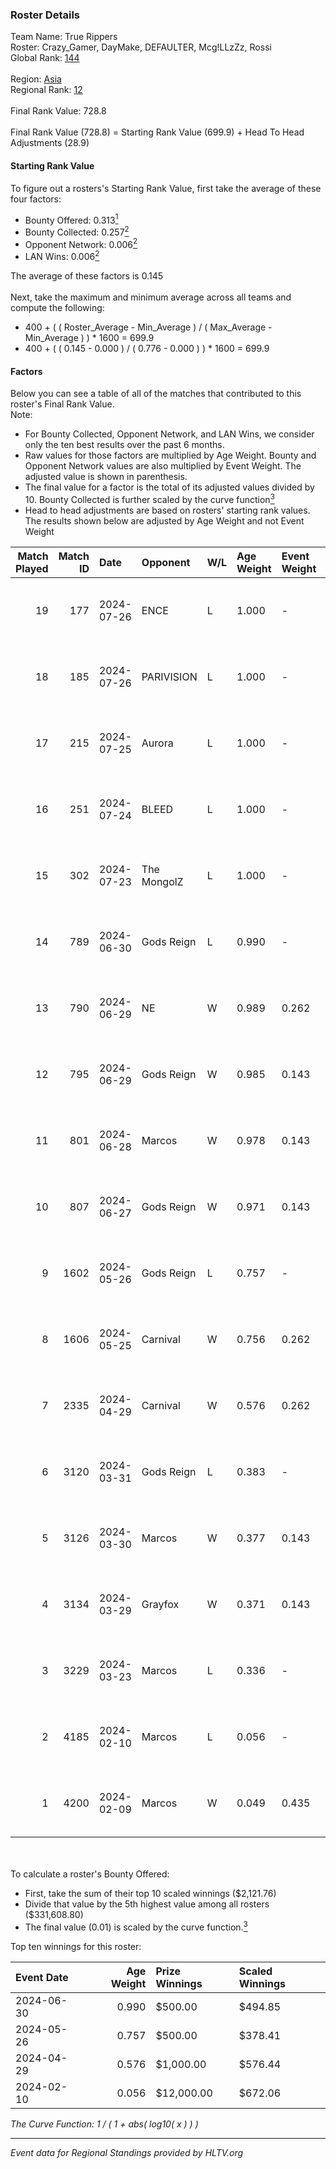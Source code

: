 ### Roster Details<br />
Team Name: True Rippers<br />
Roster: Crazy_Gamer, DayMake, DEFAULTER, Mcg!LLzZz, Rossi<br />
Global Rank: [144](../standings_global.md)<br />
<br />
Region: [Asia]( ../standings_asia.md)<br />
Regional Rank: [12]( ../standings_asia.md)<br />
<br />
Final Rank Value:  728.8<br />
<br />
Final Rank Value (728.8) = Starting Rank Value (699.9) + Head To Head Adjustments (28.9)<br />

#### Starting Rank Value<br />
To figure out a rosters's Starting Rank Value, first take the average of these four factors:<br />
- Bounty Offered: 0.313[<sup>1</sup>](#table2)
- Bounty Collected: 0.257[<sup>2</sup>](#table1)
- Opponent Network: 0.006[<sup>2</sup>](#table1)
- LAN Wins: 0.006[<sup>2</sup>](#table1)

The average of these factors is 0.145<br />
<br />
Next, take the maximum and minimum average across all teams and compute the following:<br />
- 400 + ( ( Roster_Average - Min_Average ) / ( Max_Average - Min_Average ) ) * 1600 = 699.9
- 400 + ( ( 0.145 - 0.000 ) / ( 0.776 - 0.000 ) ) * 1600 = 699.9


#### Factors<br />
Below you can see a table of all of the matches that contributed to this roster's Final Rank Value.<br />
Note:<br />

- For Bounty Collected, Opponent Network, and LAN Wins, we consider only the ten best results over the past 6 months.
- Raw values for those factors are multiplied by Age Weight. Bounty and Opponent Network values are also multiplied by Event Weight. The adjusted value is shown in parenthesis.
- The final value for a factor is the total of its adjusted values divided by 10. Bounty Collected is further scaled by the curve function[<sup>3</sup>](#curveFunction)
- Head to head adjustments are based on rosters' starting rank values. The results shown below are adjusted by Age Weight and not Event Weight
<span id="table1"></span><br />


| Match Played | Match ID | Date       | Opponent    | W/L | Age Weight | Event Weight | Bounty Collected | Opponent Network | LAN Wins  | H2H Adj. | Roster                                             |
| -: | -: | :- | :- | :- | :- | :- | :- | :- | :- | -: | :- |
|           19 |      177 | 2024-07-26 | ENCE        | L   | 1.000      | -            | -                | -                | -         |    -0.82 | Crazy_Gamer, DayMake, DEFAULTER, Mcg!LLzZz, Rossi  |
|           18 |      185 | 2024-07-26 | PARIVISION  | L   | 1.000      | -            | -                | -                | -         |    -3.85 | Crazy_Gamer, DayMake, DEFAULTER, Mcg!LLzZz, Rossi  |
|           17 |      215 | 2024-07-25 | Aurora      | L   | 1.000      | -            | -                | -                | -         |    -0.53 | Crazy_Gamer, DayMake, DEFAULTER, Mcg!LLzZz, Rossi  |
|           16 |      251 | 2024-07-24 | BLEED       | L   | 1.000      | -            | -                | -                | -         |    -1.24 | Crazy_Gamer, DayMake, DEFAULTER, Mcg!LLzZz, Rossi  |
|           15 |      302 | 2024-07-23 | The MongolZ | L   | 1.000      | -            | -                | -                | -         |    -0.10 | Crazy_Gamer, DayMake, DEFAULTER, Mcg!LLzZz, Rossi  |
|           14 |      789 | 2024-06-30 | Gods Reign  | L   | 0.990      | -            | -                | -                | -         |   -13.33 | Crazy_Gamer, DayMake, DEFAULTER, Mcg!LLzZz, Rossi  |
|           13 |      790 | 2024-06-29 | NE          | W   | 0.989      | 0.262        | 0.000 (0.000)    | 0.000 (0.000)    | 0 (0.000) |     3.87 | Crazy_Gamer, DayMake, DEFAULTER, Mcg!LLzZz, Rossi  |
|           12 |      795 | 2024-06-29 | Gods Reign  | W   | 0.985      | 0.143        | 0.042 (0.006)    | 0.206 (0.029)    | 0 (0.000) |    18.00 | Crazy_Gamer, DayMake, DEFAULTER, Mcg!LLzZz, Rossi  |
|           11 |      801 | 2024-06-28 | Marcos      | W   | 0.978      | 0.143        | 0.000 (0.000)    | 0.037 (0.005)    | 0 (0.000) |     6.95 | Crazy_Gamer, DayMake, DEFAULTER, Mcg!LLzZz, Rossi  |
|           10 |      807 | 2024-06-27 | Gods Reign  | W   | 0.971      | 0.143        | 0.042 (0.006)    | 0.206 (0.029)    | 0 (0.000) |    19.17 | Crazy_Gamer, DayMake, DEFAULTER, Mcg!LLzZz, Rossi  |
|            9 |     1602 | 2024-05-26 | Gods Reign  | L   | 0.757      | -            | -                | -                | -         |    -8.67 | Crazy_Gamer, DayMake, DEFAULTER, Mcg!LLzZz, Rossi  |
|            8 |     1606 | 2024-05-25 | Carnival    | W   | 0.756      | 0.262        | 0.002 (0.000)    | 0.000 (0.000)    | 0 (0.000) |     6.56 | Crazy_Gamer, DayMake, DEFAULTER, Mcg!LLzZz, Rossi  |
|            7 |     2335 | 2024-04-29 | Carnival    | W   | 0.576      | 0.262        | 0.002 (0.000)    | 0.000 (0.000)    | 0 (0.000) |     5.26 | Crazy_Gamer, DEFAULTER, Gh0sTTTT, Mcg!LLzZz, Rossi |
|            6 |     3120 | 2024-03-31 | Gods Reign  | L   | 0.383      | -            | -                | -                | -         |    -4.46 | Crazy_Gamer, DEFAULTER, Gh0sTTTT, Mcg!LLzZz, Rossi |
|            5 |     3126 | 2024-03-30 | Marcos      | W   | 0.377      | 0.143        | 0.001 (0.000)    | 0.013 (0.001)    | 0 (0.000) |     4.63 | Crazy_Gamer, DEFAULTER, Gh0sTTTT, Mcg!LLzZz, Rossi |
|            4 |     3134 | 2024-03-29 | Grayfox     | W   | 0.371      | 0.143        | 0.000 (0.000)    | 0.006 (0.000)    | 0 (0.000) |     4.24 | Crazy_Gamer, DEFAULTER, Gh0sTTTT, Mcg!LLzZz, Rossi |
|            3 |     3229 | 2024-03-23 | Marcos      | L   | 0.336      | -            | -                | -                | -         |    -6.43 | Anasasis, Crazy_Gamer, DEFAULTER, Mcg!LLzZz, Rossi |
|            2 |     4185 | 2024-02-10 | Marcos      | L   | 0.056      | -            | -                | -                | -         |    -1.00 | DEFAULTER, Gh0sTTTT, kennyS, Mcg!LLzZz, Rossi      |
|            1 |     4200 | 2024-02-09 | Marcos      | W   | 0.049      | 0.435        | 0.003 (0.000)    | 0.006 (0.000)    | 1 (0.049) |     0.67 | DEFAULTER, Gh0sTTTT, kennyS, Mcg!LLzZz, Rossi      |

<br />
<span id="table2"></span><br />
To calculate a roster's Bounty Offered:<br />

- First, take the sum of their top 10 scaled winnings ($2,121.76)
- Divide that value by the 5th highest value among all rosters ($331,608.80)
- The final value (0.01) is scaled by the curve function.[<sup>3</sup>](#curveFunction)

Top ten winnings for this roster:<br />

| Event Date | Age Weight | Prize Winnings | Scaled Winnings |
| :- | -: | :- | :- |
| 2024-06-30 |      0.990 | $500.00        | $494.85         |
| 2024-05-26 |      0.757 | $500.00        | $378.41         |
| 2024-04-29 |      0.576 | $1,000.00      | $576.44         |
| 2024-02-10 |      0.056 | $12,000.00     | $672.06         |


<span id="curveFunction"></span>_The Curve Function: 1 / ( 1 + abs( log10( x ) ) )_<br />

---
_Event data for Regional Standings provided by HLTV.org_<br />
